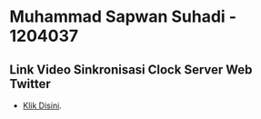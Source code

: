 # Muhammad Sapwan Suhadi - 1204037

## Link Video Sinkronisasi Clock Server Web Twitter

- [Klik Disini](https://youtu.be/z2X4VoVGTeo).

